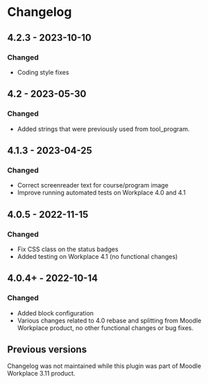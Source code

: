 # Changelog

## 4.2.3 - 2023-10-10
### Changed
- Coding style fixes

## 4.2 - 2023-05-30
### Changed
- Added strings that were previously used from tool_program.

## 4.1.3 - 2023-04-25
### Changed
- Correct screenreader text for course/program image
- Improve running automated tests on Workplace 4.0 and 4.1

## 4.0.5 - 2022-11-15
### Changed
- Fix CSS class on the status badges
- Added testing on Workplace 4.1 (no functional changes)

## 4.0.4+ - 2022-10-14
### Changed
- Added block configuration
- Various changes related to 4.0 rebase and splitting from Moodle Workplace product,
  no other functional changes or bug fixes.

## Previous versions
Changelog was not maintained while this plugin was part of Moodle Workplace 3.11 product.
